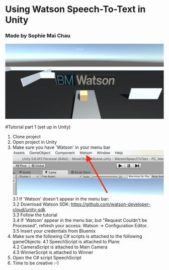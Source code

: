 # Using Watson Speech-To-Text in Unity
### Made by Sophie Mai Chau

![alt text](https://github.com/sophiemaichau/SpeechToText/blob/master/img/img.png)


#Tutorial part 1 (set up in Unity)
1. Clone project
2. Open project in Unity
3. Make sure you have 'Watson' in your menu bar
![alt text](https://github.com/sophiemaichau/SpeechToText/blob/master/img/watson.png)
3.1 If 'Watson' doesn't appear in the menu bar: <br />
3.2 Download Watson SDK: https://github.com/watson-developer-cloud/unity-sdk <br />
3.3 Follow the tutorial <br />
3.4 If 'Watson' appear in the menu bar, but "Request Couldn't be Processed", refresh your access: Watson -> Configuration Editor. <br />
3.5 Insert your credentials from Bluemix
4. Make sure the following C# scripts is attached to the following gameObjects:
4.1 SpeechScript is attached to Plane <br />
4.2 CameraScript is attached to Main Camera <br />
4.3 WinnerScript is attached to Winner
5. Open the C# script SpeechScript
6. Time to be creative :-)